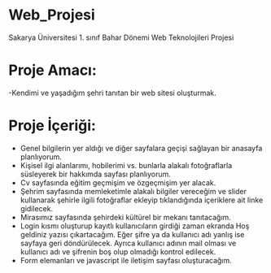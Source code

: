 # Web_Projesi
Sakarya Üniversitesi 1. sınıf Bahar Dönemi Web Teknolojileri Projesi
# Proje Amacı:
-Kendimi ve yaşadığım şehri tanıtan bir web sitesi oluşturmak.
# Proje İçeriği: 
-	Genel bilgilerin yer aldığı ve diğer sayfalara geçişi sağlayan bir anasayfa planlıyorum.
-	Kişisel ilgi alanlarımı, hobilerimi vs. bunlarla alakalı fotoğraflarla süsleyerek bir hakkımda sayfası planlıyorum.
-	Cv sayfasında eğitim geçmişim ve özgeçmişim yer alacak.
-	Şehrim sayfasında memleketimle alakalı bilgiler vereceğim ve slider kullanarak şehirle ilgili fotoğraflar ekleyip tıklandığında içeriklere ait linke gidilecek.
-	Mirasımız sayfasında şehirdeki kültürel bir mekanı tanıtacağım.
-	Login kısmı oluşturup kayıtlı kullanıcıların girdiği zaman ekranda Hoş geldiniz yazısı çıkartacağım. Eğer şifre ya da kullanıcı adı yanlış ise sayfaya geri döndürülecek. Ayrıca kullanıcı adının mail olması ve kullanıcı adı ve şifrenin boş olup olmadığı kontrol edilecek.
-	Form elemanları ve javascript ile iletişim sayfası oluşturacağım.
